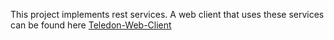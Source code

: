 This project implements rest services. A web client that uses these services can be found here [Teledon-Web-Client](https://github.com/MadalinaMera/Teledon-Web-Client.git)
